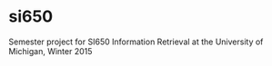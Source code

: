 # si650
Semester project for SI650 Information Retrieval at the University of Michigan, Winter 2015
